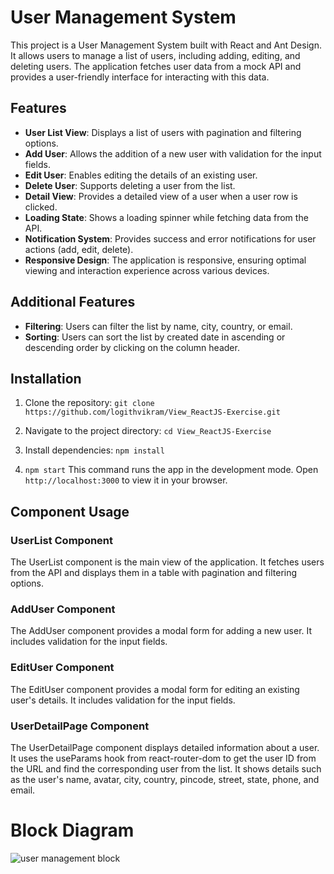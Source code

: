 # User Management System

This project is a User Management System built with React and Ant Design. It allows users to manage a list of users, including adding, editing, and deleting users. The application fetches user data from a mock API and provides a user-friendly interface for interacting with this data.

## Features

- **User List View**: Displays a list of users with pagination and filtering options.
- **Add User**: Allows the addition of a new user with validation for the input fields.
- **Edit User**: Enables editing the details of an existing user.
- **Delete User**: Supports deleting a user from the list.
- **Detail View**: Provides a detailed view of a user when a user row is clicked.
- **Loading State**: Shows a loading spinner while fetching data from the API.
- **Notification System**: Provides success and error notifications for user actions (add, edit, delete).
- **Responsive Design**: The application is responsive, ensuring optimal viewing and interaction experience across various devices.

## Additional Features

- **Filtering**: Users can filter the list by name, city, country, or email.
- **Sorting**: Users can sort the list by created date in ascending or descending order by clicking on the column header.

## Installation

1. Clone the repository:
`git clone https://github.com/logithvikram/View_ReactJS-Exercise.git`

2. Navigate to the project directory:
`cd View_ReactJS-Exercise`

3. Install dependencies:
`npm install`

4. `npm start`
This command runs the app in the development mode. 
Open `http://localhost:3000` to view it in your browser.

## Component Usage

### UserList Component

The UserList component is the main view of the application. It fetches users from the API and displays them in a table with pagination and filtering options.

### AddUser Component

The AddUser component provides a modal form for adding a new user. It includes validation for the input fields.

### EditUser Component

The EditUser component provides a modal form for editing an existing user's details. It includes validation for the input fields.

### UserDetailPage Component

The UserDetailPage component displays detailed information about a user. It uses the useParams hook from react-router-dom to get the user ID from the URL and find the corresponding user from the list. It shows details such as the user's name, avatar, city, country, pincode, street, state, phone, and email.

# Block Diagram

![user management block](https://github.com/logithvikram/View_ReactJS-Exercise/assets/106614043/da03375b-8e5d-4121-a2dd-537a3ea562d4)
